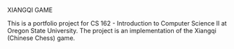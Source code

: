 XIANGQI GAME

This is a portfolio project for CS 162 - Introduction to Computer Science II at Oregon State University. The project is an implementation of the Xiangqi (Chinese Chess) game.
